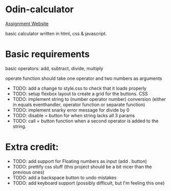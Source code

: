 # Odin-calculator

[Assignment Website](https://www.theodinproject.com/lessons/foundations-calculator)

basic calculator written in html, css & javascript.

# Basic requirements

basic operators: add, subtract, divide, multiply

operate function should take one operator and two numbers as arguments

- TODO: add a change to style.css to check that it loads properly
- TODO: setup flexbox layout to create a grid for the buttons. CSS
- TODO: implement string to (number operator number) conversion (either in equals eventhandler, operator function or separate function)
- TODO: implement snarky error message for divide by 0
- TODO: disable = button for when string lacks all 3 params
- TODO: call = button function when a second operator is added to the string.

# Extra credit:

- TODO: add support for Floating numbers as input (add . button)
- TODO: prettify css stuff (this project should be a bit nicer than the previous ones)
- TODO: add a backspace button to undo mistakes
- TODO: add keyboard support (possibly difficult, but I'm feeling this one)
